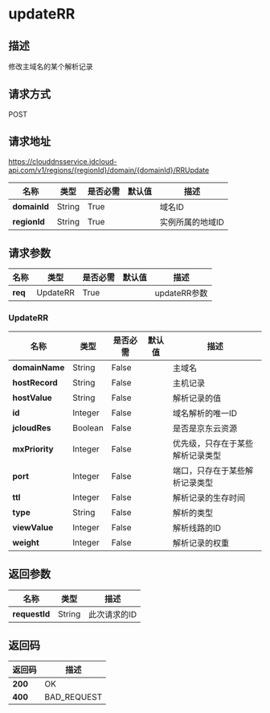 # updateRR


## 描述
修改主域名的某个解析记录

## 请求方式
POST

## 请求地址
https://clouddnsservice.jdcloud-api.com/v1/regions/{regionId}/domain/{domainId}/RRUpdate

|名称|类型|是否必需|默认值|描述|
|---|---|---|---|---|
|**domainId**|String|True||域名ID|
|**regionId**|String|True||实例所属的地域ID|

## 请求参数
|名称|类型|是否必需|默认值|描述|
|---|---|---|---|---|
|**req**|UpdateRR|True||updateRR参数|

### UpdateRR
|名称|类型|是否必需|默认值|描述|
|---|---|---|---|---|
|**domainName**|String|False||主域名|
|**hostRecord**|String|False||主机记录|
|**hostValue**|String|False||解析记录的值|
|**id**|Integer|False||域名解析的唯一ID|
|**jcloudRes**|Boolean|False||是否是京东云资源|
|**mxPriority**|Integer|False||优先级，只存在于某些解析记录类型|
|**port**|Integer|False||端口，只存在于某些解析记录类型|
|**ttl**|Integer|False||解析记录的生存时间|
|**type**|String|False||解析的类型|
|**viewValue**|Integer|False||解析线路的ID|
|**weight**|Integer|False||解析记录的权重|

## 返回参数
|名称|类型|描述|
|---|---|---|
|**requestId**|String|此次请求的ID|



## 返回码
|返回码|描述|
|---|---|
|**200**|OK|
|**400**|BAD_REQUEST|
